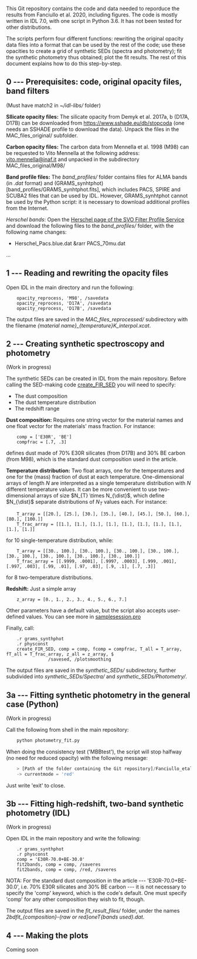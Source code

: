 
This Git repository contains the code and data needed to reporduce the results from Fanciullo et al. 2020, including figures. The code is mostly written in IDL 7.0, with one script in Python 3.6. It has not been tested for other distributions.

The scripts perform four different functions: rewriting the original opacity data files into a format that can be used by the rest of the code; use these opacities to create a grid of synthetic SEDs (spectra and photometry); fit the synthetic photometry thus obtained; plot the fit results. The rest of this document explains how to do this step-by-step.



0 --- Prerequisites: code, original opacity files, band filters
---------------------------------------

(Must have match2 in *~/idl-libs/* folder)

**SIlicate opacity files:** The silicate opacity from Demyk et al. 2017a, b (D17A, D17B) can be downloaded from https://www.sshade.eu/db/stopcoda (one needs an SSHADE profile to download the data). Unpack the files in the MAC_files_original/ subfolder.

**Carbon opacity files:** The carbon data from Mennella et al. 1998 (M98) can be requested to Vito Mennella at the following address: vito.mennella@inaf.it and unpacked in the subdirectory MAC_files_original/M98/

**Band profile files:** The *band_profiles/* folder contains files for ALMA bands (in *.dat* format) and (GRAMS_synhtphot)[band_profiles/GRAMS_synhtphot.fits], which includes PACS, SPIRE and SCUBA2 files that can be used by IDL. However, GRAMS_synhtphot cannot be used by the Python script: it is necessary to download additional profiles from the Internet.

*Herschel bands*: Open the [Herschel page of the SVO Filter Profile Service](http://svo2.cab.inta-csic.es/svo/theory/fps/index.php?mode=browse&gname=Herschel) and download the following files to the *band_profiles/* folder, with the following name changes:
* Herschel_Pacs.blue.dat &rarr PACS_70mu.dat

...



1 --- Reading and rewriting the opacity files
------------------------------------------

Open IDL in the main directory and run the following:

~~~IDL
    opacity_reprocess, 'M98', /savedata
    opacity_reprocess, 'D17A', /savedata
    opacity_reprocess, 'D17B', /savedata
~~~

The output files are saved in the *MAC_files_reprocessed/* subdirectory with the filename *{material name}_{temperature}K_interpol.xcat*.



2 --- Creating synthetic spectroscopy and photometry
-------------------------------------------------

(Work in progress)

The synthetic SEDs can be created in IDL from the main repository. Before calling the SED-making code [create_FIR_SED](create_FIR_SED.pro) you will need to specify:
* The dust composition 
* The dust temperature distribution
* The redshift range

**Dust composition:** Requires one string vector for the material names and one float vector for the materials' mass fraction. For instance:
~~~IDL
    comp = ['E30R', 'BE']
    compfrac = [.7, .3]
~~~
defines dust made of 70% E30R silicates (from D17B) and 30% BE carbon (from M98), which is the standard dust composition used in the article.

**Temperature distribution:** Two float arrays, one for the temperatures and one for the (mass) fraction of dust at each temperature. One-dimensional arrays of length *N* are interpreted as a single temperature distribution with *N* different temperature values. It can be more convenient to use two-dimensional arrays of size $N_{T} \times N_{\dist}$, which define $N_{\dist}$ separate distributions of $N_{T}$ values each. For instance:
~~~IDL
    T_array = [[20.], [25.], [30.], [35.], [40.], [45.], [50.], [60.], [80.], [100.]]
    T_frac_array = [[1.], [1.], [1.], [1.], [1.], [1.], [1.], [1.], [1.], [1.]]
~~~
for 10 single-temperature distribution, while:
~~~IDL
    T_array = [[30., 100.], [30., 100.], [30., 100.], [30., 100.], [30., 100.], [30., 100.], [30., 100.], [30., 100.]]
    T_frac_array = [[.9999, .0001], [.9997, .0003], [.999, .001], [.997, .003], [.99, .01], [.97, .03], [.9, .1], [.7, .3]]
~~~
for 8 two-temperature distributions.

**Redshift:** Just a simple array
~~~IDL
    z_array = [0., 1., 2., 3., 4., 5., 6., 7.]
~~~

Other parameters have a default value, but the script also accepts user-defined values. You can see more in [samplesession.pro](samplesession.pro)

Finally, call:
~~~IDL
    .r grams_synthphot
    .r physconst
    create_FIR_SED, comp = comp, fcomp = compfrac, T_all = T_array, fT_all = T_frac_array, z_all = z_array, $
                /savesed, /plotsmoothing 
~~~

The output files are saved in the *synthetic_SEDs/* subdirectory, further subdivided into *synthetic_SEDs/Spectra/* and *synthetic_SEDs/Photometry/*.


3a --- Fitting synthetic photometry in the general case (Python)
-------------------------------------------------------------

(Work in progress)

Call the following from shell in the main repository:

~~~Python
    python photometry_fit.py
~~~

When doing the consistency test ('MBBtest'), the script will stop halfway (no need for reduced opacity) with the following message:

~~~Python
    > [Path of the folder containing the Git repository]/Fanciullo_etal_dust_mass_systematics/photometry_fit.py(633)<module>()
    -> currentmode = 'red'
~~~

Just write 'exit' to close.



3b --- Fitting high-redshift, two-band synthetic photometry (IDL)
--------------------------------------------------------------

(Work in progress)

Open IDL in the main repository and write the following:

~~~IDL
    .r grams_synthphot
    .r physconst
    comp = 'E30R-70.0+BE-30.0'
    fit2bands, comp = comp, /saveres
    fit2bands, comp = comp, /red, /saveres
~~~

NOTA: For the standard dust composition in the article --- 'E30R-70.0+BE-30.0', i.e. 70% E30R silicates and 30% BE carbon --- it is not necessary to specify the 'comp' keyword, which is the code's default. One must specify 'comp' for any other composition they wish to fit, though.

The output files are saved in the *fit_result_files/* folder, under the names *2bdfit_{composition}-{raw or red}_oneT_{bands used}.dat*.


4 --- Making the plots
-------------------

Coming soon

